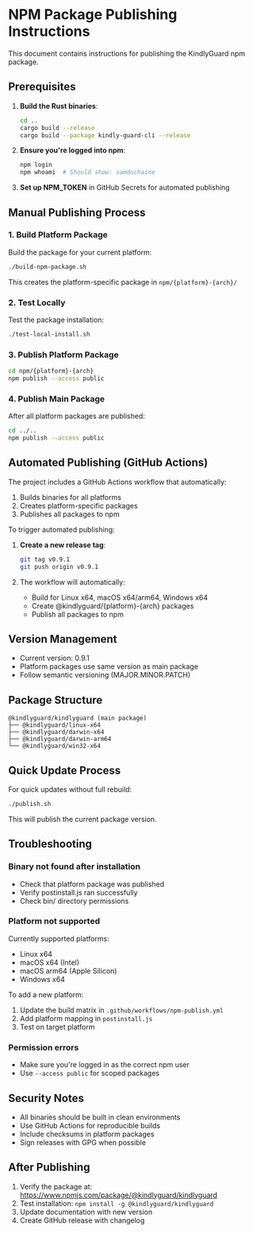 # NPM Package Publishing Instructions

This document contains instructions for publishing the KindlyGuard npm package.

## Prerequisites

1. **Build the Rust binaries**:
   ```bash
   cd ..
   cargo build --release
   cargo build --package kindly-guard-cli --release
   ```

2. **Ensure you're logged into npm**:
   ```bash
   npm login
   npm whoami  # Should show: samduchaine
   ```

3. **Set up NPM_TOKEN** in GitHub Secrets for automated publishing

## Manual Publishing Process

### 1. Build Platform Package

Build the package for your current platform:

```bash
./build-npm-package.sh
```

This creates the platform-specific package in `npm/{platform}-{arch}/`

### 2. Test Locally

Test the package installation:

```bash
./test-local-install.sh
```

### 3. Publish Platform Package

```bash
cd npm/{platform}-{arch}
npm publish --access public
```

### 4. Publish Main Package

After all platform packages are published:

```bash
cd ../..
npm publish --access public
```

## Automated Publishing (GitHub Actions)

The project includes a GitHub Actions workflow that automatically:

1. Builds binaries for all platforms
2. Creates platform-specific packages
3. Publishes all packages to npm

To trigger automated publishing:

1. **Create a new release tag**:
   ```bash
   git tag v0.9.1
   git push origin v0.9.1
   ```

2. The workflow will automatically:
   - Build for Linux x64, macOS x64/arm64, Windows x64
   - Create @kindlyguard/{platform}-{arch} packages
   - Publish all packages to npm

## Version Management

- Current version: 0.9.1
- Platform packages use same version as main package
- Follow semantic versioning (MAJOR.MINOR.PATCH)

## Package Structure

```
@kindlyguard/kindlyguard (main package)
├── @kindlyguard/linux-x64
├── @kindlyguard/darwin-x64
├── @kindlyguard/darwin-arm64
└── @kindlyguard/win32-x64
```

## Quick Update Process

For quick updates without full rebuild:

```bash
./publish.sh
```

This will publish the current package version.

## Troubleshooting

### Binary not found after installation

- Check that platform package was published
- Verify postinstall.js ran successfully
- Check bin/ directory permissions

### Platform not supported

Currently supported platforms:
- Linux x64
- macOS x64 (Intel)
- macOS arm64 (Apple Silicon)
- Windows x64

To add a new platform:
1. Update the build matrix in `.github/workflows/npm-publish.yml`
2. Add platform mapping in `postinstall.js`
3. Test on target platform

### Permission errors

- Make sure you're logged in as the correct npm user
- Use `--access public` for scoped packages

## Security Notes

- All binaries should be built in clean environments
- Use GitHub Actions for reproducible builds
- Include checksums in platform packages
- Sign releases with GPG when possible

## After Publishing

1. Verify the package at: https://www.npmjs.com/package/@kindlyguard/kindlyguard
2. Test installation: `npm install -g @kindlyguard/kindlyguard`
3. Update documentation with new version
4. Create GitHub release with changelog